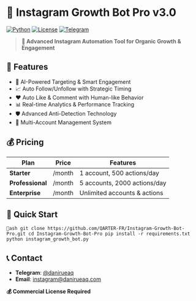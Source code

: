 ﻿# 🚀 Instagram Growth Bot Pro v3.0

[![Python](https://img.shields.io/badge/Python-3.8+-blue.svg)](https://python.org)
[![License](https://img.shields.io/badge/License-Commercial-green.svg)](LICENSE)
[![Telegram](https://img.shields.io/badge/Contact-@danirueaq-blue.svg)](https://t.me/danirueaq)

> **🎯 Advanced Instagram Automation Tool for Organic Growth & Engagement**

## 🌟 Features

- 🤖 AI-Powered Targeting & Smart Engagement
- 📈 Auto Follow/Unfollow with Strategic Timing
- ❤️ Auto Like & Comment with Human-like Behavior
- 📊 Real-time Analytics & Performance Tracking
- 🛡️ Advanced Anti-Detection Technology
- 🔄 Multi-Account Management System

## 💰 Pricing

| Plan | Price | Features |
|------|-------|----------|
| **Starter** | /month | 1 account, 500 actions/day |
| **Professional** | /month | 5 accounts, 2000 actions/day |
| **Enterprise** | /month | Unlimited accounts & actions |

## 🚀 Quick Start

`ash
git clone https://github.com/QARTER-FR/Instagram-Growth-Bot-Pro.git
cd Instagram-Growth-Bot-Pro
pip install -r requirements.txt
python instagram_growth_bot.py
`

## 📞 Contact

- **Telegram**: [@danirueaq](https://t.me/danirueaq)
- **Email**: instagram@danirueaq.com

**💰 Commercial License Required**
